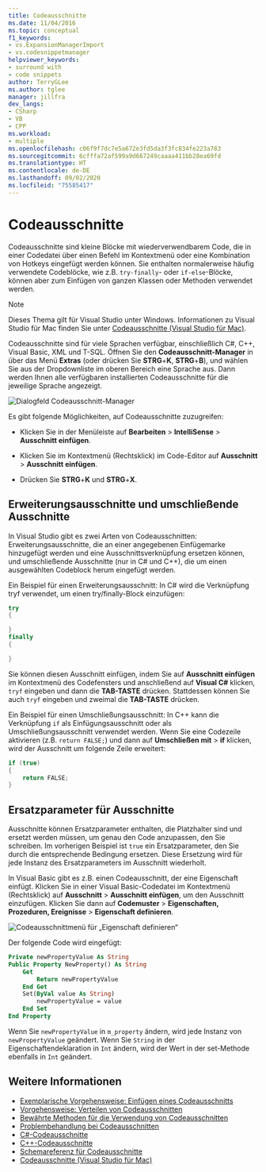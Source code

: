 ```yaml
---
title: Codeausschnitte
ms.date: 11/04/2016
ms.topic: conceptual
f1_keywords:
- vs.ExpansionManagerImport
- vs.codesnippetmanager
helpviewer_keywords:
- surround with
- code snippets
author: TerryGLee
ms.author: tglee
manager: jillfra
dev_langs:
- CSharp
- VB
- CPP
ms.workload:
- multiple
ms.openlocfilehash: c06f9f7dc7e5a672e3fd5da3f3fc834fe223a783
ms.sourcegitcommit: 6cfffa72af599a9d667249caaaa411bb28ea69fd
ms.translationtype: HT
ms.contentlocale: de-DE
ms.lasthandoff: 09/02/2020
ms.locfileid: "75585417"
---
```

# <a name="code-snippets"></a>Codeausschnitte

Codeausschnitte sind kleine Blöcke mit wiederverwendbarem Code, die in einer Codedatei über einen Befehl im Kontextmenü oder eine Kombination von Hotkeys eingefügt werden können. Sie enthalten normalerweise häufig verwendete Codeblöcke, wie z.B. `try-finally`- oder `if-else`-Blöcke, können aber zum Einfügen von ganzen Klassen oder Methoden verwendet werden.

> [!NOTE]
> Dieses Thema gilt für Visual Studio unter Windows. Informationen zu Visual Studio für Mac finden Sie unter [Codeausschnitte (Visual Studio für Mac)](/visualstudio/mac/snippets).

Codeausschnitte sind für viele Sprachen verfügbar, einschließlich C#, C++, Visual Basic, XML und T-SQL. Öffnen Sie den **Codeausschnitt-Manager** in über das Menü **Extras** (oder drücken Sie **STRG**+**K**, **STRG**+**B**), und wählen Sie aus der Dropdownliste im oberen Bereich eine Sprache aus. Dann werden Ihnen alle verfügbaren installierten Codeausschnitte für die jeweilige Sprache angezeigt.

![Dialogfeld Codeausschnitt-Manager](media/code-snippets-manager.png)

Es gibt folgende Möglichkeiten, auf Codeausschnitte zuzugreifen:

- Klicken Sie in der Menüleiste auf **Bearbeiten** > **IntelliSense** > **Ausschnitt einfügen**.

- Klicken Sie im Kontextmenü (Rechtsklick) im Code-Editor auf **Ausschnitt** > **Ausschnitt einfügen**.

- Drücken Sie **STRG**+**K** und **STRG**+**X**.

## <a name="expansion-snippets-and-surround-with-snippets"></a>Erweiterungsausschnitte und umschließende Ausschnitte

In Visual Studio gibt es zwei Arten von Codeausschnitten: Erweiterungsausschnitte, die an einer angegebenen Einfügemarke hinzugefügt werden und eine Ausschnittsverknüpfung ersetzen können, und umschließende Ausschnitte (nur in C# und C++), die um einen ausgewählten Codeblock herum eingefügt werden.

Ein Beispiel für einen Erweiterungsausschnitt: In C# wird die Verknüpfung tryf verwendet, um einen try/finally-Block einzufügen:

```csharp
try
{

}
finally
{

}
```

Sie können diesen Ausschnitt einfügen, indem Sie auf **Ausschnitt einfügen** im Kontextmenü des Codefensters und anschließend auf **Visual C#** klicken, `tryf` eingeben und dann die **TAB-TASTE** drücken. Stattdessen können Sie auch `tryf` eingeben und zweimal die **TAB-TASTE** drücken.

Ein Beispiel für einen Umschließungsausschnitt: In C++ kann die Verknüpfung `if` als Einfügungsausschnitt oder als Umschließungsausschnitt verwendet werden. Wenn Sie eine Codezeile aktivieren (z.B. `return FALSE;`) und dann auf **Umschließen mit** > **if** klicken, wird der Ausschnitt um folgende Zeile erweitert:

```cpp
if (true)
{
    return FALSE;
}
```

## <a name="snippet-replacement-parameters"></a>Ersatzparameter für Ausschnitte

Ausschnitte können Ersatzparameter enthalten, die Platzhalter sind und ersetzt werden müssen, um genau den Code anzupassen, den Sie schreiben. Im vorherigen Beispiel ist `true` ein Ersatzparameter, den Sie durch die entsprechende Bedingung ersetzen. Diese Ersetzung wird für jede Instanz des Ersatzparameters im Ausschnitt wiederholt.

In Visual Basic gibt es z.B. einen Codeausschnitt, der eine Eigenschaft einfügt. Klicken Sie in einer Visual Basic-Codedatei im Kontextmenü (Rechtsklick) auf **Ausschnitt** > **Ausschnitt einfügen**, um den Ausschnitt einzufügen. Klicken Sie dann auf **Codemuster** > **Eigenschaften, Prozeduren, Ereignisse** > **Eigenschaft definieren**.

![Codeausschnittmenü für „Eigenschaft definieren“](media/code-snippets-vb-property.png)

Der folgende Code wird eingefügt:

```vb
Private newPropertyValue As String
Public Property NewProperty() As String
    Get
        Return newPropertyValue
    End Get
    Set(ByVal value As String)
        newPropertyValue = value
    End Set
End Property
```

Wenn Sie `newPropertyValue` in `m_property` ändern, wird jede Instanz von `newPropertyValue` geändert. Wenn Sie `String` in der Eigenschaftendeklaration in `Int` ändern, wird der Wert in der set-Methode ebenfalls in `Int` geändert.

## <a name="see-also"></a>Weitere Informationen

- [Exemplarische Vorgehensweise: Einfügen eines Codeausschnitts](../ide/walkthrough-creating-a-code-snippet.md)
- [Vorgehensweise: Verteilen von Codeausschnitten](../ide/how-to-distribute-code-snippets.md)
- [Bewährte Methoden für die Verwendung von Codeausschnitten](../ide/best-practices-for-using-code-snippets.md)
- [Problembehandlung bei Codeausschnitten](../ide/troubleshooting-snippets.md)
- [C#-Codeausschnitte](../ide/visual-csharp-code-snippets.md)
- [C++-Codeausschnitte](../ide/visual-cpp-code-snippets.md)
- [Schemareferenz für Codeausschnitte](../ide/code-snippets-schema-reference.md)
- [Codeausschnitte (Visual Studio für Mac)](/visualstudio/mac/snippets)
